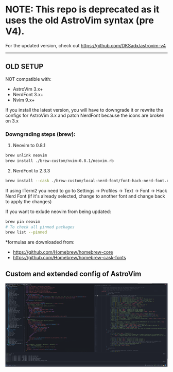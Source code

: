 # NOTE: This repo is deprecated as it uses the old AstroVim syntax (pre V4).
For the updated version, check out https://github.com/DKSadx/astrovim-v4

---
OLD SETUP
---
NOT compatible with:

- AstroVim 3.x+
- NerdFont 3.x+
- Nvim 9.x+

If you install the latest version, you will have to downgrade it or rewrite the configs for AstroVim 3.x and patch NerdFont because the icons are broken on 3.x

### Downgrading steps (brew):

1. Neovim to 0.8.1

```bash
brew unlink neovim
brew install ./brew-custom/nvim-0.8.1/neovim.rb
```

2. NerdFont to 2.3.3

```bash
brew install --cask ./brew-custom/local-nerd-font/font-hack-nerd-font.rb
```

If using ITerm2 you need to go to Settings -> Profiles -> Text -> Font -> Hack Nerd Font (if it's already selected, change to another font and change back to apply the changes)

If you want to exlude neovim from being updated:
```bash
brew pin neovim
# To check all pinned packages
brew list --pinned
```

\*formulas are downloaded from:

- https://github.com/Homebrew/homebrew-core
- https://github.com/Homebrew/homebrew-cask-fonts

## Custom and extended config of AstroVim

![Screenshot](./nvim.png)
